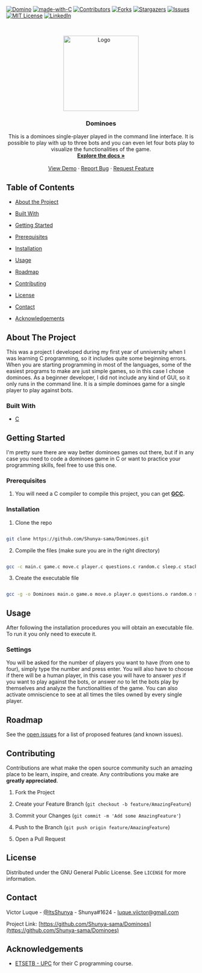 <!-- PROJECT SHIELDS -->
<!--
*** I'm using markdown "reference style" links for readability.
*** Reference links are enclosed in brackets [ ] instead of parentheses ( ).
*** See the bottom of this document for the declaration of the reference variables
*** for contributors-url, forks-url, etc. This is an optional, concise syntax you may use.
*** https://www.markdownguide.org/basic-syntax/#reference-style-links
-->

[![Domino][dominoes-shield]][dominoes-url]
[![made-with-C](https://img.shields.io/badge/Made%20with-C-lightgrey)](https://www.programiz.com/c-programming)
[![Contributors][contributors-shield]][contributors-url]
[![Forks][forks-shield]][forks-url]
[![Stargazers][stars-shield]][stars-url]
[![Issues][issues-shield]][issues-url]
[![MIT License][license-shield]][license-url]
[![LinkedIn][linkedin-shield]][linkedin-url]

<!-- PROJECT LOGO -->
<br />
<p align="center">
    <a  href="https://github.com/Shunya-sama/Dominoes">
    <img  src="https://i.ibb.co/yN2n338/Png-Item-135278.png"  alt="Logo"  width="200"  height="200">
    </a>
    <h3 align="center">Dominoes</h3>
    <p align="center">
        This is a dominoes single-player played in the command line interface. It is possible to play with up to three bots and you can even let four bots play to visualize the functionalities of the game.
        <br />
        <a  href="https://github.com/Shunya-sama/Dominoes"><strong>Explore the docs »</strong></a>
        <br />
        <br />
        <a  href="https://github.com/Shunya-sama/Dominoes">View Demo</a>
        ·
        <a  href="https://github.com/Shunya-sama/Dominoes/issues">Report Bug</a>
        ·
        <a  href="https://github.com/Shunya-sama/Dominoes/issues">Request Feature</a>
    </p>
</p>

<!-- TABLE OF CONTENTS -->

## Table of Contents

- [About the Project](#about-the-project)

- [Built With](#built-with)

- [Getting Started](#getting-started)

- [Prerequisites](#prerequisites)

- [Installation](#installation)

- [Usage](#usage)

- [Roadmap](#roadmap)

- [Contributing](#contributing)

- [License](#license)

- [Contact](#contact)

- [Acknowledgements](#acknowledgements)

<!-- ABOUT THE PROJECT -->

## About The Project

This was a project I developed during my first year of unniversity when I was learning C programming, so it includes quite some beginning errors. When you are starting programming in most of the languages, some of the easiest programs to make are just simple games, so in this case I chose dominoes. As a beginner developer, I did not include any kind of GUI, so it only runs in the command line. It is a simple dominoes game for a single player to play against bots.

### Built With

- [C](https://www.programiz.com/c-programming)

<!-- GETTING STARTED -->

## Getting Started

I'm pretty sure there are way better dominoes games out there, but if in any case you need to code a dominoes game in C or want to practice your programming skills, feel free to use this one.

### Prerequisites

1. You will need a C compiler to compile this project, you can get **[GCC](https://gcc.gnu.org/).**

### Installation

1. Clone the repo

```sh

git clone https://github.com/Shunya-sama/Dominoes.git

```

2. Compile the files (make sure you are in the right directory)

```sh

gcc -c main.c game.c move.c player.c questions.c random.c sleep.c stack.c table.c tile.c

```

3. Create the executable file

```sh

gcc -g -o Dominoes main.o game.o move.o player.o questions.o random.o sleep.o stack.o table.o tile.o

```

<!-- USAGE EXAMPLES -->

## Usage

After following the installation procedures you will obtain an executable file. To run it you only need to execute it.

### Settings

You will be asked for the number of players you want to have (from one to four), simply type the number and press enter. You will also have to choose if there will be a human player, in this case you will have to answer _yes_ if you want to play against the bots, or answer _no_ to let the bots play by themselves and analyze the functionalities of the game. You can also activate omniscience to see at all times the tiles owned by every single player.

<!-- ROADMAP -->

## Roadmap

See the [open issues](https://github.com/Shunya-sama/Dominoes/issues) for a list of proposed features (and known issues).

<!-- CONTRIBUTING -->

## Contributing

Contributions are what make the open source community such an amazing place to be learn, inspire, and create. Any contributions you make are **greatly appreciated**.

1. Fork the Project

2. Create your Feature Branch (`git checkout -b feature/AmazingFeature`)

3. Commit your Changes (`git commit -m 'Add some AmazingFeature'`)

4. Push to the Branch (`git push origin feature/AmazingFeature`)

5. Open a Pull Request

<!-- LICENSE -->

## License

Distributed under the GNU General Public License. See `LICENSE` for more information.

<!-- CONTACT -->

## Contact

Victor Luque - [@ItsShunya](https://twitter.com/ItsShunya) - Shunya#1624 - luque.viictor@gmail.com

Project Link: [https://github.com/Shunya-sama/Dominoes](https://github.com/Shunya-sama/Dominoes)

<!-- ACKNOWLEDGEMENTS -->

## Acknowledgements

- [ETSETB - UPC](https://telecos.upc.edu/es) for their C programming course.

<!-- MARKDOWN LINKS & IMAGES -->

<!-- https://www.markdownguide.org/basic-syntax/#reference-style-links -->

[dominoes-shield]: https://img.shields.io/badge/dominoes-v0.1.0-blue
[dominoes-url]: https://github.com/Shunya-sama/Dominoes
[contributors-shield]: https://img.shields.io/github/contributors/Shunya-sama/Shuwy.svg
[contributors-url]: https://github.com/Shunya-sama/Shuwy/graphs/contributors
[forks-shield]: https://img.shields.io/github/forks/Shunya-sama/Shuwy.svg
[forks-url]: https://github.com/Shunya-sama/Shuwy/network/members
[stars-shield]: https://img.shields.io/github/stars/Shunya-sama/Shuwy.svg
[stars-url]: https://github.com/Shunya-sama/Shuwy/stargazers
[issues-shield]: https://img.shields.io/github/issues/Shunya-sama/Shuwy.svg
[issues-url]: https://github.com/Shunya-sama/Shuwy/issues
[license-shield]: https://img.shields.io/badge/License-GPLv3-blue.svg
[license-url]: https://github.com/Shunya-sama/Shuwy/blob/dev/COPYING
[linkedin-shield]: https://img.shields.io/badge/-LinkedIn-black.svg?logo=linkedin&colorB=555
[linkedin-url]: https://www.linkedin.com/in/victor-luque-martínez-51277b193
[product-screenshot]: images/screenshot.png
